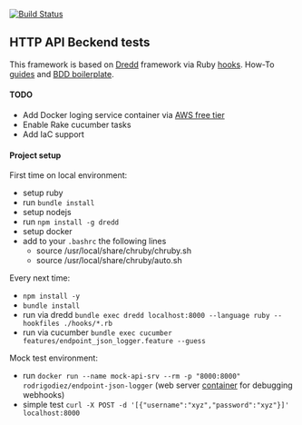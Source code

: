 [![Build Status](https://travis-ci.org/ekostadinov/ruby-dredd-cucumber-docker.svg?branch=master)](https://travis-ci.org/ekostadinov/ruby-dredd-cucumber-docker)

## HTTP API Beckend tests

This framework is based on [Dredd](https://github.com/apiaryio/dredd) framework via Ruby [hooks](https://dredd.readthedocs.io/en/latest/hooks-ruby/). How-To [guides](https://dredd.readthedocs.io/en/latest/how-to-guides/) and [BDD boilerplate](https://github.com/apiaryio/dredd-hooks-template).

#### TODO
- Add Docker loging service container via [AWS free tier](http://docs.aws.amazon.com/awsaccountbilling/latest/aboutv2/billing-free-tier.html)
- Enable Rake cucumber tasks
- Add IaC support

#### Project setup
First time on local environment:
- setup ruby
- run `bundle install`
- setup nodejs
- run `npm install -g dredd`
- setup docker
- add to your `.bashrc` the following lines
    - source /usr/local/share/chruby/chruby.sh
    - source /usr/local/share/chruby/auto.sh

Every next time:
- `npm install -y`
- `bundle install`
- run via dredd `bundle exec dredd localhost:8000 --language ruby --hookfiles ./hooks/*.rb`
- run via cucumber `bundle exec cucumber features/endpoint_json_logger.feature --guess`

Mock test environment:
- run `docker run --name mock-api-srv --rm -p "8000:8000" rodrigodiez/endpoint-json-logger` (web server [container](https://hub.docker.com/r/rodrigodiez/endpoint-json-logger/) for debugging webhooks)
- simple test `curl -X POST -d '[{"username":"xyz","password":"xyz"}]'  localhost:8000`

